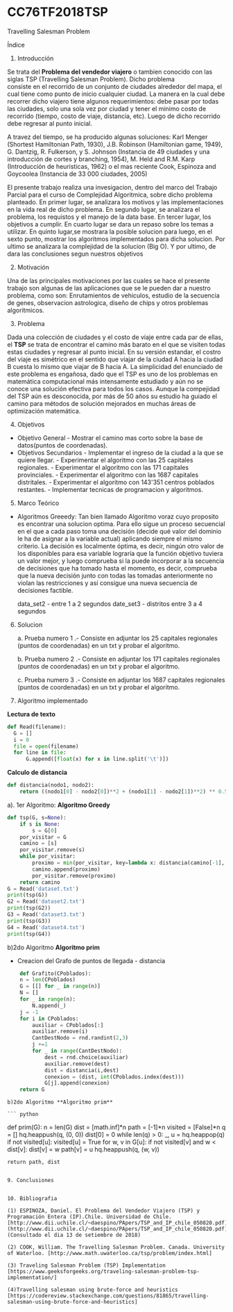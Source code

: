 # CC76TF2018TSP
Travelling Salesman Problem

Índice
1. Introducción

Se trata del **Problema del vendedor viajero** o tambien conocido con las siglas TSP (Travelling Salesman Problem). Dicho problema  
consiste en el recorrido de un conjunto de ciudades alrededor del mapa, el cual tiene como punto de inicio cualquier ciudad. La manera 
en la cual debe recorrer dicho viajero tiene algunos requerimientos: debe pasar por todas las ciudades, solo una sola vez por ciudad y 
tener el minimo costo de recorrido (tiempo, costo de viaje, distancia, etc). Luego de dicho recorrido debe regresar al punto inicial. 

A travez del tiempo, se ha producido algunas soluciones: Karl Menger (Shortest Hamiltonian Path, 1930), J.B. Robinson (Hamiltonian game, 
1949), G. Dantzig, R. Fulkerson, y S. Johnson (Instancia de 49 ciudades y una introducción de cortes y branching, 1954), M. Held and 
R.M. Karp (Introducción de heuristicas, 1962) o el mas reciente Cook, Espinoza and Goycoolea (Instancia de 33 000 ciudades, 2005)

El presente trabajo realiza una invesigacion, dentro del marco del Trabajo Parcial para el curso de Complejidad Algoritmica, sobre dicho 
problema planteado. En primer lugar, se analizara los motivos y las implementaciones en la vida real de dicho problema. En segundo 
lugar, se analizara el problema, los requistos y el manejo de la data base. En tercer lugar, los objetivos a cumplir. En cuarto lugar se 
dara un repaso sobre los temas a utilizar. En quinto lugar,se mostrara la posible solucion para luego, en el sexto punto, mostrar los 
algoritmos implementados para dicha solucion. Por ultimo se analizara la complejidad de la solucion (Big O). Y por ultimo, de dara las 
conclusiones segun nuestros objetivos

2. Motivación

Una de las principales motivaciones por las cuales se hace el presente trabajo son algunas de las aplicaciones que se le pueden dar a 
nuestro problema, como son: Enrutamientos de vehiculos, estudio de la secuencia de genes, observacion astrologica, diseño de chips y 
otros problemas algoritmicos.

3. Problema

Dada una colección de ciudades y el costo de viaje entre cada par de ellas, el **TSP** se trata de encontrar el camino más barato en el 
que se visiten todas estas ciudades y regresar al punto inicial. En su versión estandar, el costro del viaje es simétrico en el sentido 
que viajar de la ciudad A hacia la ciudad B cuesta lo mismo que viajar de B hacia A.
La simplicidad del enunciado de este problema es engañosa, dado que el TSP es uno de los problemas en matemática computacional más 
intensamente estudiado y aún no se conoce una solución efectiva para todos los casos.
Aunque la compejidad del TSP aún es desconocida, por más de 50 años su estudio ha guiado el camino para métodos de solución mejorados en 
muchas áreas de optimización matemática.

4. Objetivos

  - Objetivo General
        - Mostrar el camino mas corto sobre la base de datos(puntos de coordenadas).
  - Objetivos Secundarios
        - Implementar el ingreso de la ciudad a la que se quiere llegar.
        - Experimentar el algoritmo con las 25 capitales regionales.
        - Experimentar el algoritmo con las 171 capitales provinciales.
        - Experimentar el algoritmo con las 1687 capitales distritales.
        - Experimentar el algoritmo con 143'351 centros poblados restantes.
        - Implementar tecnicas de programacion y algoritmos.

5. Marco Teórico 

  - Algoritmos Greeedy: 
    Tan bien llamado Algoritmo voraz cuyo proposito es encontrar una solucion optima. Para ello sigue un proceso secuencial en el que a
    cada paso toma una decisión (decide qué valor del dominio le ha de asignar a la variable actual) aplicando siempre el mismo criterio.
    La decisión es localmente óptima, es decir, ningún otro valor de los disponibles para esa variable lograría que la función objetivo
    tuviera un valor mejor, y luego comprueba si la puede incorporar a la secuencia de decisiones que ha tomado hasta el momento, es 
    decir, comprueba que la nueva decisión junto con todas las tomadas anteriormente no violan las restricciones y así consigue una 
    nueva secuencia de decisiones factible. 
    
   
    data_set2 - entre 1 a 2 segundos
    date_set3 - distritos entre 3 a 4 segundos
    
6. Solucion

    a. Prueba numero 1 .- Consiste en adjuntar los 25 capitales regionales (puntos de coordenadas) en un txt y probar el algoritmo.
      
    b. Prueba numero 2 .- Consiste en adjuntar los 171 capitales regionales (puntos de coordenadas) en un txt y probar el algoritmo.
      
    c. Prueba numero 3 .- Consiste en adjuntar los 1687 capitales regionales (puntos de coordenadas) en un txt y probar el algoritmo.
    
    
8. Algoritmo implementado

**Lectura de texto**
  ```python
def Read(filename):
    G = []
    i = 0
    file = open(filename)
    for line in file:
        G.append([float(x) for x in line.split('\t')])
  ```
**Calculo de distancia**
```python
def distancia(nodo1, nodo2):
    return ((nodo1[0] - nodo2[0])**2 + (nodo1[1] - nodo2[1])**2) ** 0.5

```

  a). 1er Algoritmo: **Algoritmo Greedy**

```python
def tsp(G, s=None):
    if s is None:
        s = G[0]
    por_visitar = G
    camino = [s]
    por_visitar.remove(s)
    while por_visitar:
        proximo = min(por_visitar, key=lambda x: distancia(camino[-1], x))
        camino.append(proximo)
        por_visitar.remove(proximo)
    return camino
G = Read('dataset.txt')
print(tsp(G))
G2 = Read('dataset2.txt')
print(tsp(G2))
G3 = Read('dataset3.txt')
print(tsp(G3))
G4 = Read('dataset4.txt')
print(tsp(G4))

```
  b)2do Algoritmo **Algoritmo prim**
- Creacion del Grafo de puntos de llegada - distancia

```python
    def Grafito(CPoblados):
    n = len(CPoblados)
    G = [[] for _ in range(n)]
    N = []
    for _ in range(n):
        N.append(_)
    j = -1
    for i in CPoblados:
        auxiliar = CPoblados[:]
        auxiliar.remove(i)
        CantDestNodo = rnd.randint(2,3)
        j +=1
        for _ in range(CantDestNodo):
            dest = rnd.choice(auxiliar)
            auxiliar.remove(dest)
            dist = distancia(i,dest)
            conexion = (dist, int(CPoblados.index(dest)))
            G[j].append(conexion)
    return G
 ```
    
    b)2do Algoritmo **Algoritmo prim**
    
    ``` python
def prim(G):
    n = len(G)
    dist = [math.inf]*n
    path = [-1]*n
    visited = [False]*n
    q = []
    hq.heappush(q, (0, 0))
    dist[0] = 0
    while len(q) > 0:
        _, u = hq.heappop(q)
        if not visited[u]:
            visited[u] = True
            for w, v in G[u]:
                if not visited[v] and w < dist[v]:
                    dist[v] = w
                    path[v] = u
                    hq.heappush(q, (w, v))

    return path, dist

```

9. Conclusiones


10. Bibliografia

(1) ESPINOZA, Daniel. El Problema del Vendedor Viajero (TSP) y Programación Entera (IP).Chile. Universidad de Chile. [http://www.dii.uchile.cl/~daespino/PApers/TSP_and_IP_chile_050820.pdf](http://www.dii.uchile.cl/~daespino/PApers/TSP_and_IP_chile_050820.pdf) (Consultado el dia 13 de setiembre de 2018)

(2) COOK, William. The Travelling Salesman Problem. Canada. University of Waterloo. [http://www.math.uwaterloo.ca/tsp/problem/index.html]

(3) Traveling Salesman Problem (TSP) Implementation
[https://www.geeksforgeeks.org/traveling-salesman-problem-tsp-implementation/]

(4)Travelling salesman using brute-force and heuristics
[https://codereview.stackexchange.com/questions/81865/travelling-salesman-using-brute-force-and-heuristics]
